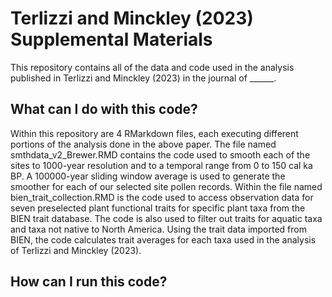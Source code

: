 # Terlizzi and Minckley (2023) Supplemental Materials
This repository contains all of the data and code used in the analysis published in Terlizzi and Minckley (2023) in the journal of ______. 
## What can I do with this code? 
Within this repository are 4 RMarkdown files, each executing different portions of the analysis done in the above paper. The file named smthdata_v2_Brewer.RMD contains the code used to smooth each of the sites to 1000-year resolution and to a temporal range from 0 to 150 cal ka BP. A 100000-year sliding window average is used to generate the smoother for each of our selected site pollen records. Within the file named bien_trait_collection.RMD is the code used to access observation data for seven preselected plant functional traits for specific plant taxa from the BIEN trait database. The code is also used to filter out traits for aquatic taxa and taxa not native to North America. Using the trait data imported from BIEN, the code calculates trait averages for each taxa used in the analysis of Terlizzi and Minckley (2023). 
## How can I run this code?
